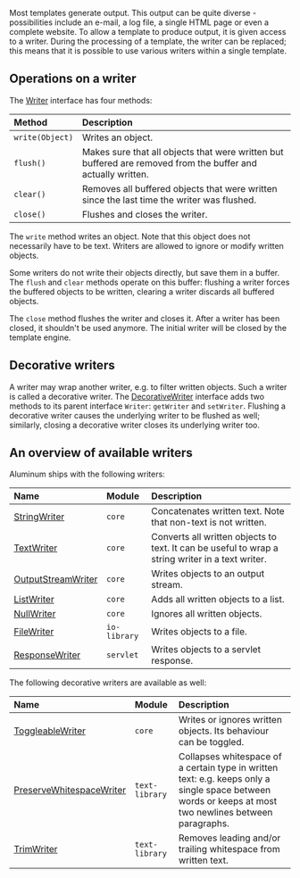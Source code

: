 Most templates generate output. This output can be quite diverse - possibilities include an e-mail, a log file, a single HTML page or even a complete website. To allow a template to produce output, it is given access to a writer. During the processing of a template, the writer can be replaced; this means that it is possible to use various writers within a single template.

## Operations on a writer ##

The [Writer](http://docs.aluminumproject.googlecode.com/hg/api/com/googlecode/aluminumproject/writers/Writer.html) interface has four methods:

|Method|Description|
|:-----|:----------|
|`write(Object)`|Writes an object.|
|`flush()`|Makes sure that all objects that were written but buffered are removed from the buffer and actually written.|
|`clear()`|Removes all buffered objects that were written since the last time the writer was flushed.|
|`close()`|Flushes and closes the writer.|

The `write` method writes an object. Note that this object does not necessarily have to be text. Writers are allowed to ignore or modify written objects.

Some writers do not write their objects directly, but save them in a buffer. The `flush` and `clear` methods operate on this buffer: flushing a writer forces the buffered objects to be written, clearing a writer discards all buffered objects.

The `close` method flushes the writer and closes it. After a writer has been closed, it shouldn't be used anymore. The initial writer will be closed by the template engine.

## Decorative writers ##

A writer may wrap another writer, e.g. to filter written objects. Such a writer is called a decorative writer. The [DecorativeWriter](http://docs.aluminumproject.googlecode.com/hg/api/com/googlecode/aluminumproject/writers/DecorativeWriter.html) interface adds two methods to its parent interface `Writer`: `getWriter` and `setWriter`. Flushing a decorative writer causes the underlying writer to be flushed as well; similarly, closing a decorative writer closes its underlying writer too.

## An overview of available writers ##

Aluminum ships with the following writers:

|Name|Module|Description|
|:---|:-----|:----------|
|[StringWriter](http://docs.aluminumproject.googlecode.com/hg/api/com/googlecode/aluminumproject/writers/StringWriter.html)|`core`|Concatenates written text. Note that non-text is not written.|
|[TextWriter](http://docs.aluminumproject.googlecode.com/hg/api/com/googlecode/aluminumproject/writers/TextWriter.html)|`core`|Converts all written objects to text. It can be useful to wrap a string writer in a text writer.|
|[OutputStreamWriter](http://docs.aluminumproject.googlecode.com/hg/api/com/googlecode/aluminumproject/writers/OutputStreamWriter.html)|`core`|Writes objects to an output stream.|
|[ListWriter](http://docs.aluminumproject.googlecode.com/hg/api/com/googlecode/aluminumproject/writers/ListWriter.html)|`core`|Adds all written objects to a list.|
|[NullWriter](http://docs.aluminumproject.googlecode.com/hg/api/com/googlecode/aluminumproject/writers/NullWriter.html)|`core`|Ignores all written objects.|
|[FileWriter](http://docs.aluminumproject.googlecode.com/hg/api/com/googlecode/aluminumproject/writers/FileWriter.html)|`io-library`|Writes objects to a file.|
|[ResponseWriter](http://docs.aluminumproject.googlecode.com/hg/api/com/googlecode/aluminumproject/servlet/writers/ResponseWriter.html)|`servlet`|Writes objects to a servlet response.|

The following decorative writers are available as well:

|Name|Module|Description|
|:---|:-----|:----------|
|[ToggleableWriter](http://docs.aluminumproject.googlecode.com/hg/api/com/googlecode/aluminumproject/writers/ToggleableWriter.html)|`core`|Writes or ignores written objects. Its behaviour can be toggled.|
|[PreserveWhitespaceWriter](http://docs.aluminumproject.googlecode.com/hg/api/com/googlecode/aluminumproject/writers/PreserveWhitespaceWriter.html)|`text-library`|Collapses whitespace of a certain type in written text: e.g. keeps only a single space between words or keeps at most two newlines between paragraphs.|
|[TrimWriter](http://docs.aluminumproject.googlecode.com/hg/api/com/googlecode/aluminumproject/writers/TrimWriter.html)|`text-library`|Removes leading and/or trailing whitespace from written text.|
